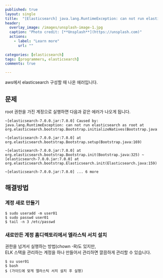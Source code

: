 ```yaml
---
published: true
layout: single
title:  "[Elasticsearch] java.lang.RuntimeException: can not run elasticsearch as root"
header:
  overlay_image: /images/unsplash-image-1.jpg
  caption: "Photo credit: [**Unsplash**](https://unsplash.com)"
  actions:
    - label: "Learn more"
      url: ""
         
categories: [elasticsearch]
tags: [programmers, elasticsearch]
comments: true

---
```


aws에서 elasticsearch 구성할 때 나온 에러입니다. 

## 문제

root 권한을 가진 계정으로 실행하면 다음과 같은 에러가 나오게 됩니다. 

```
~[elasticsearch-7.0.0.jar:7.0.0] Caused by: java.lang.RuntimeException: can not run elasticsearch as root at org.elasticsearch.bootstrap.Bootstrap.initializeNatives(Bootstrap.java:102) 

~[elasticsearch-7.0.0.jar:7.0.0] at org.elasticsearch.bootstrap.Bootstrap.setup(Bootstrap.java:169) 

~[elasticsearch-7.0.0.jar:7.0.0] at org.elasticsearch.bootstrap.Bootstrap.init(Bootstrap.java:325) ~[elasticsearch-7.0.0.jar:7.0.0] at org.elasticsearch.bootstrap.Elasticsearch.init(Elasticsearch.java:159) 

~[elasticsearch-7.0.0.jar:7.0.0] ... 6 more
```


## 해결방법

### 계정 새로 만들기 
```
$ sudo useradd -m user01
$ sudo passwd user01
$ tail -n 3 /etc/passwd
```

### 새로만든 계정 홈디렉토리에서 엘라스틱 서치 설치

권한을 넘겨서 실행하는 방법(chown -R)도 있지만,  
ELK 스택을 관리하는 계정을 하나 만들어서 관리하면 깔끔하게 관리할 수 있습니다. 

```
$ su user01
$ bash
$ (가이드에 맞게 엘라스틱 서치 설치 후 실행)
```

